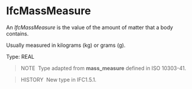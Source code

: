 # IfcMassMeasure

An _IfcMassMeasure_ is the value of the amount of matter that a body contains.

Usually measured in kilograms (kg) or grams (g).

Type: REAL

> NOTE&nbsp; Type adapted from **mass_measure** defined in ISO 10303-41.

> HISTORY&nbsp; New type in IFC1.5.1.
